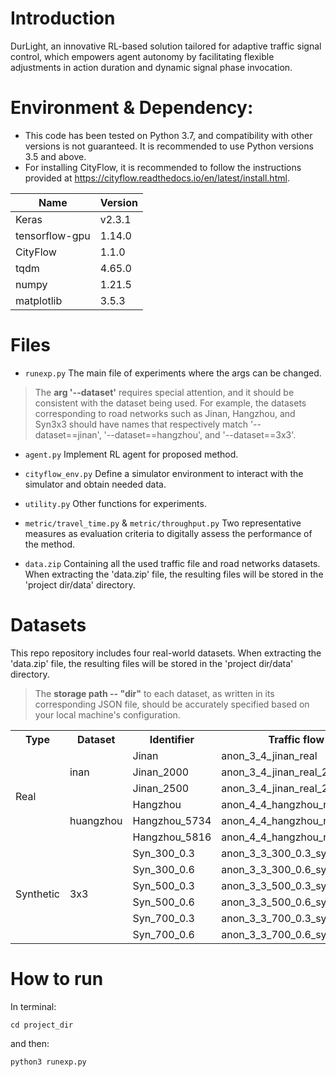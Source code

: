 # Introduction
DurLight, an innovative RL-based solution tailored for adaptive traffic signal control, which empowers agent autonomy by facilitating flexible adjustments in action duration and dynamic signal phase invocation.
# Environment & Dependency:
- This code has been tested on Python 3.7, and compatibility with other versions is not guaranteed. It is recommended to use Python versions 3.5 and above.
- For installing CityFlow, it is recommended to follow the instructions provided at https://cityflow.readthedocs.io/en/latest/install.html.
  
|Name| Version |
|---|---------|
|Keras| v2.3.1   |
|tensorflow-gpu| 1.14.0  |
|CityFlow| 1.1.0   |
| tqdm | 4.65.0 |
| numpy | 1.21.5  |
| matplotlib |  3.5.3  |



# Files
* ``runexp.py``
  The main file of experiments where the args can be changed.

 > The **arg '--dataset'** requires special attention, and it should be consistent with the dataset being used. For example, the datasets corresponding to road networks such as Jinan, Hangzhou, and Syn3x3 should have names that respectively match '--dataset==jinan', '--dataset==hangzhou', and '--dataset==3x3'.
 
* ``agent.py``
  Implement RL agent for proposed method.

* ``cityflow_env.py``
  Define a simulator environment to interact with the simulator and obtain needed data.

* ``utility.py``
  Other functions for experiments.

* ``metric/travel_time.py`` & ``metric/throughput.py``
  Two representative measures as evaluation criteria to digitally assess the performance of the method.

* ``data.zip``
   Containing all the used traffic file and road networks datasets. When extracting the 'data.zip' file, the resulting files will be stored in the 'project dir/data' directory.

# Datasets

This repo repository includes four real-world datasets. When extracting the 'data.zip' file, the resulting files will be stored in the 'project dir/data' directory.
 > The **storage path -- "dir"** to each dataset, as written in its corresponding JSON file, should be accurately specified based on your local machine's configuration.

<table>
  <tr>
    <th> Type </th>
    <th> Dataset </th>
    <th> Identifier </th>
    <th> Traffic flow</th>
  </tr>
  <tr>
    <td rowspan="6"> Real </td>
    <td rowspan="3"> inan </td>
    <td> Jinan </td>
    <td> anon_3_4_jinan_real </td>
  </tr>
  <tr>
    <td> Jinan_2000 </td>
    <td> anon_3_4_jinan_real_2000 </td>
  </tr>
  <tr>
    <td> Jinan_2500 </td>
    <td> anon_3_4_jinan_real_2500 </td>
  </tr>
  <tr>
    <td rowspan="3"> huangzhou </td>
        <td> Hangzhou </td>
    <td> anon_4_4_hangzhou_real </td>
  </tr>
  <tr>
    <td> Hangzhou_5734 </td>
    <td> anon_4_4_hangzhou_real_5734 </td>
  </tr>
  <tr>
    <td> Hangzhou_5816 </td>
    <td> anon_4_4_hangzhou_real_5816 </td>
  </tr>
  <tr>
    <td rowspan="6"> Synthetic </td>
    <td rowspan="6"> 3x3 </td>
    <td> Syn_300_0.3 </td>
    <td> anon_3_3_300_0.3_synthetic </td>
  </tr>
  <tr>
    <td> Syn_300_0.6 </td>
    <td> anon_3_3_300_0.6_synthetic </td>
  </tr>
  <tr>
    <td> Syn_500_0.3 </td>
    <td> anon_3_3_500_0.3_synthetic </td>
  </tr>
  <tr>
    <td> Syn_500_0.6 </td>
    <td> anon_3_3_500_0.6_synthetic </td>
  </tr>
  <tr>
    <td> Syn_700_0.3 </td>
    <td> anon_3_3_700_0.3_synthetic </td>
  </tr>
  <tr>
    <td> Syn_700_0.6 </td>
    <td> anon_3_3_700_0.6_synthetic </td>
  </tr>
</table>



# How to run
In terminal:
```shell
cd project_dir
```
and then:
```shell
python3 runexp.py
```
